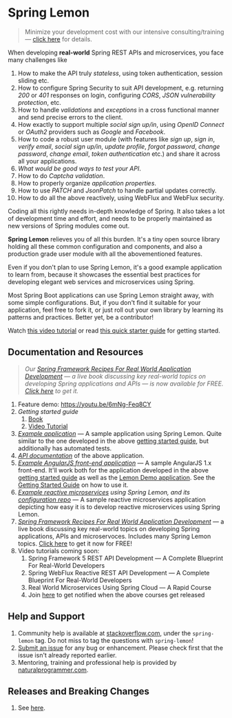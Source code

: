 # Spring Lemon

> Minimize your development cost with our intensive consulting/training — [click here](https://www.naturalprogrammer.com/) for details.

When developing **real-world** Spring REST APIs and microservices, you face many challenges like

1. How to make the API truly _stateless_, using token authentication, session sliding etc.
1. How to configure Spring Security to suit API development, e.g. returning _200_ or _401_ responses on login, configuring _CORS_, _JSON vulnerability protection_, etc.
1. How to handle _validations_ and _exceptions_ in a cross functional manner and send precise errors to the client.
1. How exactly to support multiple _social sign up/in_, using _OpenID Connect_ or _OAuth2_ providers such as _Google_ and _Facebook_.
1. How to code a robust user module (with features like _sign up_, _sign in_, _verify email_, _social sign up/in_, _update profile_, _forgot password_, _change password_, _change email_, _token authentication_ etc.) and share it across all your applications.
1. _What would be good ways to test your API_.
1. How to do _Captcha validation_.
1. How to properly organize _application properties_.
1. How to use _PATCH_ and _JsonPatch_ to handle partial updates correctly.
1. How to do all the above reactively, using WebFlux and WebFlux security.

Coding all this rightly needs in-depth knowledge of Spring. It also takes a lot of development time and effort, and needs to be properly maintained as new versions of Spring modules come out.

**Spring Lemon** relieves you of all this burden. It's a tiny open source library holding all these common configuration and components, and also a production grade user module with all the abovementioned features.

Even if you don't plan to use Spring Lemon, it's a good example application to learn from, because it showcases the essential best practices for developing elegant web services and microservices using Spring.

Most Spring Boot applications can use Spring Lemon straight away, with some simple configurations. But, if you don't find it suitable for your application, feel free to fork it, or just roll out your own library by learning its patterns and practices. Better yet, be a contributor!

Watch [this video tutorial](https://www.naturalprogrammer.com/p/spring-lemon-restful-web-services-development) or read [this quick starter guide](https://github.com/naturalprogrammer/spring-lemon/wiki/Getting-Started-With-Spring-Lemon) for getting started.

## Documentation and Resources

> _Our [Spring Framework Recipes For Real World Application Development](https://www.naturalprogrammer.com/p/spring-framework-book-of-best-practices) — a live book discussing key real-world topics on developing Spring applications and APIs — is now available for FREE. [Click here](https://www.naturalprogrammer.com/p/spring-framework-book-of-best-practices) to get it._

1. Feature demo: https://youtu.be/6mNg-Feq8CY
1. _Getting started guide_
   1. [Book](https://github.com/naturalprogrammer/spring-lemon/wiki/Getting-Started-With-Spring-Lemon)
   1. [Video Tutorial](https://www.naturalprogrammer.com/p/spring-lemon-restful-web-services-development)
1. _[Example application](https://github.com/naturalprogrammer/spring-lemon/tree/master/lemon-demo-jpa)_ — A sample application using Spring Lemon. Quite similar to the one developed in the above [getting started guide](https://github.com/naturalprogrammer/spring-lemon/wiki/Getting-Started-With-Spring-Lemon), but additionally has automated tests.
1. _[API documentation](https://documenter.getpostman.com/view/305915/RVu2mqEH)_ of the above application.
1. _[Example AngularJS front-end application](https://github.com/naturalprogrammer/spring-lemon/tree/master/lemon-demo-angularjs)_ — A sample AngularJS 1.x front-end. It'll work both for the application developed in the above [getting started guide](https://github.com/naturalprogrammer/spring-lemon/wiki/Getting-Started-With-Spring-Lemon) as well as the [Lemon Demo application](https://github.com/naturalprogrammer/spring-lemon/tree/master/lemon-demo-jpa). See the [Getting Started Guide](https://github.com/naturalprogrammer/spring-lemon/wiki/Getting-Started-With-Spring-Lemon) on how to use it.
1. _[Example reactive microservices](https://github.com/naturalprogrammer/np-microservices-sample-02) using Spring Lemon, and its [configuration repo](https://github.com/naturalprogrammer/np-microservices-sample-02-config)_ — A sample reactive microservices application depicting how easy it is to develop reactive microservices using Spring Lemon.
1. _[Spring Framework Recipes For Real World Application Development](https://www.naturalprogrammer.com/p/spring-framework-book-of-best-practices)_ — a live book discussing key real-world topics on developing Spring applications, APIs and microservoces. Includes many Spring Lemon topics. [Click here](https://www.naturalprogrammer.com/p/spring-framework-book-of-best-practices) to get it now for FREE!
1. Video tutorials coming soon:
   1. Spring Framework 5 REST API Development — A Complete Blueprint For Real-World Developers
   1. Spring WebFlux Reactive REST API Development — A Complete Blueprint For Real-World Developers
   1. Real World Microservices Using Spring Cloud — A Rapid Course
   1. Join [here](https://www.naturalprogrammer.com/p/spring-framework-book-of-best-practices) to get notified when the above courses get released

## Help and Support
1. Community help is available at [stackoverflow.com](http://stackoverflow.com/questions/tagged/spring-lemon), under the `spring-lemon` tag. Do not miss to tag the questions with `spring-lemon`!
1. [Submit an issue](https://github.com/naturalprogrammer/spring-lemon/issues) for any bug or enhancement. Please check first that the issue isn't already reported earlier.
1. Mentoring, training and professional help is provided by [naturalprogrammer.com](https://www.naturalprogrammer.com).

## Releases and Breaking Changes

1. See [here](https://github.com/naturalprogrammer/spring-lemon/releases).

